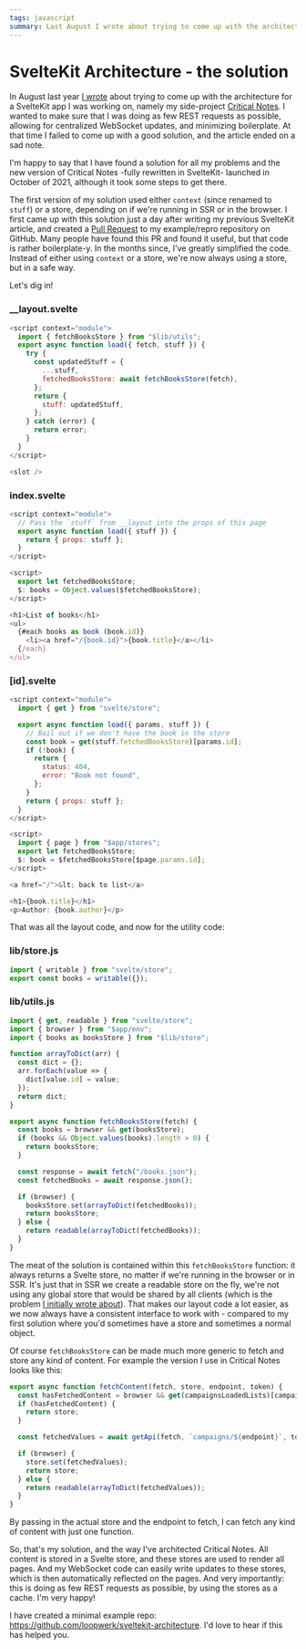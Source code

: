 ```yaml
---
tags: javascript
summary: Last August I wrote about trying to come up with the architecture for a SvelteKit app I was working on, and failing.  I'm happy to say that I have found a solution for all my problems!
---
```


# SvelteKit Architecture - the solution

In August last year [I wrote](/articles/2021/architecting-sveltekit/) about trying to come up with the architecture for a SvelteKit app I was working on, namely my side-project [Critical Notes](https://www.critical-notes.com/). I wanted to make sure that I was doing as few REST requests as possible, allowing for centralized WebSocket updates, and minimizing boilerplate. At that time I failed to come up with a good solution, and the article ended on a sad note.

I'm happy to say that I have found a solution for all my problems and the new version of Critical Notes -fully rewritten in SvelteKit- launched in October of 2021, although it took some steps to get there.

The first version of my solution used either `context` (since renamed to `stuff`) or a store, depending on if we're running in SSR or in the browser. I first came up with this solution just a day after writing my previous SvelteKit article, and created a [Pull Request](https://github.com/kevinrenskers/sveltekit-reproduce/pull/2) to my example/repro repository on GitHub. Many people have found this PR and found it useful, but that code is rather boilerplate-y. In the months since, I've greatly simplified the code. Instead of either using `context` or a store, we're now always using a store, but in a safe way. 

Let's dig in!

### __layout.svelte
```javascript
<script context="module">
  import { fetchBooksStore } from "$lib/utils";
  export async function load({ fetch, stuff }) {
    try {
      const updatedStuff = {
        ...stuff,
        fetchedBooksStore: await fetchBooksStore(fetch),
      };
      return {
        stuff: updatedStuff,
      };
    } catch (error) {
      return error;
    }
  }
</script>

<slot />
```

### index.svelte
```javascript
<script context="module">
  // Pass the `stuff` from __layout into the props of this page
  export async function load({ stuff }) {
    return { props: stuff };
  }
</script>

<script>
  export let fetchedBooksStore;
  $: books = Object.values($fetchedBooksStore);
</script>

<h1>List of books</h1>
<ul>
  {#each books as book (book.id)}
    <li><a href="/{book.id}">{book.title}</a></li>
  {/each}
</ul>
```

### [id].svelte
```javascript
<script context="module">
  import { get } from "svelte/store";

  export async function load({ params, stuff }) {
    // Bail out if we don't have the book in the store
    const book = get(stuff.fetchedBooksStore)[params.id];
    if (!book) {
      return {
        status: 404,
        error: "Book not found",
      };
    }
    return { props: stuff };
  }
</script>

<script>
  import { page } from "$app/stores";
  export let fetchedBooksStore;
  $: book = $fetchedBooksStore[$page.params.id];
</script>

<a href="/">&lt; back to list</a>

<h1>{book.title}</h1>
<p>Author: {book.author}</p>
```

That was all the layout code, and now for the utility code:

### lib/store.js
```javascript
import { writable } from "svelte/store";
export const books = writable({});
```

### lib/utils.js
```javascript
import { get, readable } from "svelte/store";
import { browser } from "$app/env";
import { books as booksStore } from "$lib/store";

function arrayToDict(arr) {
  const dict = {};
  arr.forEach(value => {
    dict[value.id] = value;
  });
  return dict;
}

export async function fetchBooksStore(fetch) {
  const books = browser && get(booksStore);
  if (books && Object.values(books).length > 0) {
    return booksStore;
  }

  const response = await fetch("/books.json");
  const fetchedBooks = await response.json();

  if (browser) {
    booksStore.set(arrayToDict(fetchedBooks));
    return booksStore;
  } else {
    return readable(arrayToDict(fetchedBooks));
  }
}
```

The meat of the solution is contained within this `fetchBooksStore` function: it always returns a Svelte store, no matter if we're running in the browser or in SSR. It's just that in SSR we create a readable store on the fly, we're not using any global store that would be shared by all clients (which is the problem [I initially wrote about](/articles/2021/architecting-sveltekit/)). That makes our layout code a lot easier, as we now always have a consistent interface to work with - compared to my first solution where you'd sometimes have a store and sometimes a normal object.

Of course `fetchBooksStore` can be made much more generic to fetch and store any kind of content. For example the version I use in Critical Notes looks like this:

```javascript
export async function fetchContent(fetch, store, endpoint, token) {
  const hasFetchedContent = browser && get(campaignsLoadedLists)[campaignId][endpoint];
  if (hasFetchedContent) {
    return store;
  }

  const fetchedValues = await getApi(fetch, `campaigns/${endpoint}`, token);

  if (browser) {
    store.set(fetchedValues);
    return store;
  } else {
    return readable(arrayToDict(fetchedValues));
  }
}
```

By passing in the actual store and the endpoint to fetch, I can fetch any kind of content with just one function.

So, that's my solution, and the way I've architected Critical Notes. All content is stored in a Svelte store, and these stores are used to render all pages. And my WebSocket code can easily write updates to these stores, which is then automatically reflected on the pages. And very importantly: this is doing as few REST requests as possible, by using the stores as a cache. I'm very happy!

I have created a minimal example repo: https://github.com/loopwerk/sveltekit-architecture. I'd love to hear if this has helped you.